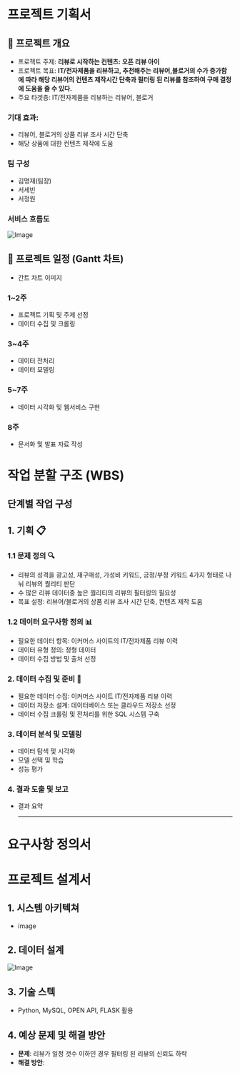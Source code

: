 # 프로젝트 기획서

## 📌 프로젝트 개요
- 프로젝트 주제: **리뷰로 시작하는 컨텐츠: 오픈 리뷰 아이**
- 프로젝트 목표: **IT/전자제품을 리뷰하고, 추천해주는 리뷰어,블로거의 수가 증가함에 따라 해당 리뷰어의 컨텐츠 제작시간 단축과 필터링 된 리뷰를 참조하여 구매 결정에 도움을 줄 수 있다.**
- 주요 타겟층: IT/전자제품을 리뷰하는 리뷰어, 블로거

### 기대 효과:
- 리뷰어, 블로거의 상품 리뷰 조사 시간 단축
- 해당 상품에 대한 컨텐츠 제작에 도움

### 팀 구성
- 김명재(팀장)
- 서세빈
- 서정원

### 서비스 흐름도
![Image](https://github.com/user-attachments/assets/5755e2b9-bee2-43b3-bd83-455866f837a2)

## 📖 프로젝트 일정 (Gantt 차트)
- 간트 차트 이미지

### 1~2주
- 프로젝트 기획 및 주제 선정
- 데이터 수집 및 크롤링

### 3~4주
- 데이터 전처리
- 데이터 모델링

### 5~7주
- 데이터 시각화 및 웹서비스 구현

### 8주
- 문서화 및 발표 자료 작성

# 작업 분할 구조 (WBS)

## 단계별 작업 구성

## 1. 기획 📋
### 1.1 문제 정의 🔍
- 리뷰의 성격을 광고성, 재구매성, 가성비 키워드, 긍정/부정 키워드 4가지 형태로 나눠 리뷰의 퀄리티 판단
- 수 많은 리뷰 데이터중 높은 퀄리티의 리뷰의 필터링의 필요성
- 목표 설정: 리뷰어/블로거의 상품 리뷰 조사 시간 단축, 컨텐츠 제작 도움

### 1.2 데이터 요구사항 정의 📊
- 필요한 데이터 항목: 이커머스 사이트의 IT/전자제품 리뷰 이력
- 데이터 유형 정의: 정형 데이터
- 데이터 수집 방법 및 출처 선정

### 2. 데이터 수집 및 준비 💾
- 필요한 데이터 수집: 이커머스 사이트 IT/전자제품 리뷰 이력
- 데이터 저장소 설계: 데이터베이스 또는 클라우드 저장소 선정
- 데이터 수집 크롤링 및 전처리를 위한 SQL 시스템 구축

### 3. 데이터 분석 및 모델링
- 데이터 탐색 및 시각화
- 모델 선택 및 학습
- 성능 평가

### 4. 결과 도출 및 보고
- 결과 요약

  ------------------------------

# 요구사항 정의서

# 프로젝트 설계서

## 1. 시스템 아키텍쳐
- image

## 2. 데이터 설계
![Image](https://github.com/user-attachments/assets/31b0a06f-c27e-4417-ad15-9cd35af81e96)
<!-- - **데이터 흐름**: 데이터 -> 전처리 -> 분석 -> 결과
- **주요 데이터 속성**
    - 속성 이름
    - 데이터 유형: 정량 -->

## 3. 기술 스텍
- Python, MySQL, OPEN API, FLASK 활용

## 4. 예상 문제 및 해결 방안
- **문제**: 리뷰가 일정 갯수 이하인 경우 필터링 된 리뷰의 신뢰도 하락
- **해결 방안**: